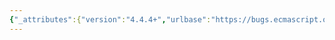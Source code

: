 ```yaml
---
{"_attributes":{"version":"4.4.4+","urlbase":"https://bugs.ecmascript.org/","maintainer":"dherman@mozilla.com"},"bug":{"bug_id":415,"creation_ts":"2012-06-24 08:06:00 -0700","short_desc":"ArrayCreate should use the default [[DefineOwnProperty]] internal method instead of Array's","delta_ts":"2012-09-28 12:57:17 -0700","product":"Draft for 6th Edition","component":"technical issue","version":"Rev 8: June 15, 2012 Draft","rep_platform":"All","op_sys":"All","bug_status":"RESOLVED","resolution":"FIXED","priority":"Normal","bug_severity":"enhancement","everconfirmed":true,"reporter":{"uid":"utatane.tea","name":"Yusuke Suzuki"},"assigned_to":{"uid":"allen","name":"Allen Wirfs-Brock"},"cc":"waldron.rick","long_desc":[{"commentid":1056,"comment_count":0,"who":{"uid":"utatane.tea","name":"Yusuke Suzuki"},"bug_when":"2012-06-24 08:06:21 -0700","thetext":"See https://mail.mozilla.org/pipermail/es-discuss/2012-June/023694.html\n\n\nIn 15.4 ArrayCreate algorithm step 7, we use [[DefineOwnProperty]] of A.\n\n> Call the [[DefineOwnProperty]] internal method of A with arguments\n> \"length\", Property Desciptor {[[Value]]: length, [[Writable]]: true,\n> [[Enumerable]]: false, [[Configurable]]: false}, and false.\n\n\nArrayCreate set A's [[DefineOwnProperty]] to 15.4.5.1 method in step 4, so\nstep 7 calls 15.4.5.1 Array's [[DefineOwnProperty]].\n\nArray's [[DefineOwnProperty]] assumes that 'length' property is always set.\nSeeing 15.4.5.1 step 1\n\n> Let oldLenDesc be the result of calling the [[GetOwnProperty]] internal\n> method of A passing \"length\" as the argument. The result will never be\n> undefined or an accessor descriptor because Array objects are created with\n> a length data property that cannot be deleted or reconfigured.\n\n\nBut, in ArrayCreate phase (step 7), A's 'length' property is not set yet.\nThen assertion in 15.4.5.1 step 1 always fails.\n\nSo we should use the default [[DefineOwnProperty]] internal method instead\nof Array's.\nI suggest modifying ArrayCreate step 7,\n\nCall the default [[DefineOwnProperty]] internal method (8.12.9) on A with\narguments \"length\", Property Desciptor {[[Value]]: length, [[Writable]]:\ntrue, [[Enumerable]]: false, [[Configurable]]: false}, and false."},{"commentid":1182,"comment_count":1,"who":{"uid":"allen","name":"Allen Wirfs-Brock"},"bug_when":"2012-07-08 15:45:26 -0700","thetext":"fixed in editor's draft"},{"commentid":1776,"comment_count":2,"who":{"uid":"allen","name":"Allen Wirfs-Brock"},"bug_when":"2012-09-28 12:57:17 -0700","thetext":"fixed in rev10, Sept. 27 2012 draft"}]}}
---
```

